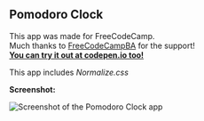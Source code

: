 **Pomodoro Clock**
----------------
This app was made for FreeCodeCamp.  
Much thanks to [FreeCodeCampBA](https://freecodecampba.org/) for the support!  
[**You can try it out at codepen.io too!**](http://codepen.io/erosilk/full/xqxPom/) 



This app includes *Normalize.css*

**Screenshot:**

![Screenshot of the Pomodoro Clock app](http://i.imgur.com/FC5wonk.png)
